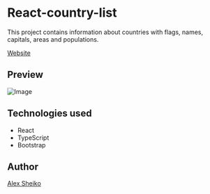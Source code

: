 # React-country-list

This project contains information about countries with flags, names, capitals, areas and populations.

[Website](https://github.com/Alex-Sheiko/react-country-list)

## Preview

![Image](https://github.com/Alex-Sheiko/react-country-list/tree/main/preview/react-country-list.png)

## Technologies used

- React
- TypeScript
- Bootstrap

## Author

[Alex Sheiko](https://github.com/Alex-Sheiko)
